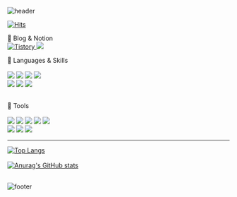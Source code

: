 <!--
**Jay1025/Jay1025** is a ✨ _special_ ✨ repository because its `README.md` (this file) appears on your GitHub profile.

Here are some ideas to get you started:

- 🔭 I’m currently working on ...
- 🌱 I’m currently learning ...
- 👯 I’m looking to collaborate on ...
- 🤔 I’m looking for help with ...
- 💬 Ask me about ...
- 📫 How to reach me: ...
- 😄 Pronouns: ...
- ⚡ Fun fact: ...  
-->

![header](https://capsule-render.vercel.app/api?type=slice&color=FED100&height=150&section=header&text=Jaewoo%20Park&fontSize=40&animation=fadeIn&fontAlign=85)

[![Hits](https://hits.seeyoufarm.com/api/count/incr/badge.svg?url=https%3A%2F%2Fgithub.com%2FJay1025&count_bg=%23F3CB22&title_bg=%23D91B1B&icon=github.svg&icon_color=%23E9CE25&title=hits&edge_flat=false)](https://hits.seeyoufarm.com) <br>

🌱 Blog & Notion <br>
<a href = "https://8dreams.tistory.com/"> 
   <img alt="Tistory" src ="https://img.shields.io/badge/Tistory-white.svg?&style=for-the-badge"/>
</a></a>
<a href = "https://www.notion.so/412845a313434dd4acd2629d20dcfde9"> 
   <img src="https://img.shields.io/badge/Notion-000000?style=flat-square&logo=Notion&logoColor=white"/></a> 
</a>

🌱 Languages & Skills <br> <br>
<img src="https://img.shields.io/badge/HTML5-34F26?style=flat-square&logo=HTML5&logoColor=white"/></a>
<img src="https://img.shields.io/badge/CSS3-1572B6?style=flat-square&logo=CSS3&logoColor=white"/></a>
<img src="https://img.shields.io/badge/JavaScript-F7DF1E?style=flat-square&logo=JavaScript&logoColor=white"/></a>
<img src="https://img.shields.io/badge/Python-3776AB?style=flat-square&logo=Python&logoColor=white"/></a>
<br>
<img src="https://img.shields.io/badge/Bootstrap-7952B3?style=flat-square&logo=Bootstrap&logoColor=white" /></a>
<img src="https://img.shields.io/badge/React-61DAFB?style=flat-square&logo=React&logoColor=white"/></a> 
<img src="https://img.shields.io/badge/Redux-764ABC?style=flat-square&logo=Redux&logoColor=white" /></a>
<br><br>

🌱 Tools <br><br>
<img src="https://img.shields.io/badge/GitHub-181717?style=flat-square&logo=GitHub&logoColor=white"/></a> 
<img src="https://img.shields.io/badge/Slack-4A154B?style=flat-square&logo=Slack&logoColor=white"/></a> 
<img src="https://img.shields.io/badge/Notion-000000?style=flat-square&logo=Notion&logoColor=white"/></a> 
<img src="https://img.shields.io/badge/Firebase-FFCA28?style=flat-square&logo=Firebase&logoColor=white"/></a> 
<img src="https://img.shields.io/badge/AWS-232F3E?style=flat-square&logo=AmazonAWS&logoColor=white"/></a> 
<br>
<img src="https://img.shields.io/badge/Sourcetree-0052CC?style=flat-square&logo=Sourcetree&logoColor=white"/></a> 
<img src="https://img.shields.io/badge/VisualStudioCode-007ACC?style=flat-square&logo=VisualStudioCode&logoColor=white"/></a> 
<img src="https://img.shields.io/badge/PyCharm-000000?style=flat-square&logo=PyCharm&logoColor=white"/></a> 

<hr>

[![Top Langs](https://github-readme-stats.vercel.app/api/top-langs/?username=Jay1025&layout=compact)](https://github.com/Jay1025/github-readme-stats)
<br><br>
[![Anurag's GitHub stats](https://github-readme-stats.vercel.app/api?username=JaewooPark&title_color=FED100&bg_color=0c120f&text_color=e2871d&show_icons=true&icon_color=de1203)](https://github.com/Jay1025/github-readme-stats) </a>
<br><br>


<!-- ![trophy](https://github-profile-trophy.vercel.app/?username=whl5105) --> 
![footer](https://capsule-render.vercel.app/api?type=slice&color=FED100&height=100&section=footer)

